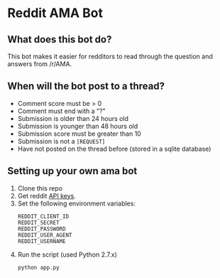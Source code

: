# Reddit AMA Bot

## What does this bot do?
This bot makes it easier for redditors to read through the question and answers from /r/AMA.

## When will the bot post to a thread?
- Comment score must be > 0
- Comment must end with a "?"
- Submission is older than 24 hours old
- Submission is younger than 48 hours old
- Submission score must be greater than 10
- Submission is not a `[REQUEST]`
- Have not posted on the thread before (stored in a sqlite database)

## Setting up your own ama bot
1. Clone this repo
2. Get reddit [API keys](https://github.com/reddit/reddit/wiki/API).
3. Set the following environment variables:
    ```
    REDDIT_CLIENT_ID
    REDDIT_SECRET
    REDDIT_PASSWORD
    REDDIT_USER_AGENT
    REDDIT_USERNAME
    ```
4. Run the script (used Python 2.7.x)
    ```
    python app.py
    ```
